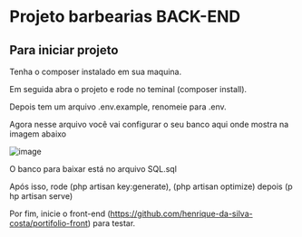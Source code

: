 # Projeto barbearias BACK-END

## Para iniciar projeto

Tenha o composer instalado em sua maquina.

Em seguida abra o projeto e rode no teminal (composer install).

Depois tem um arquivo .env.example, renomeie para .env.

Agora nesse arquivo você vai configurar o seu banco aqui onde mostra na imagem abaixo


![image](https://github.com/user-attachments/assets/c7df2030-0cdd-485e-9772-38a8220b21e8)

O banco para baixar está no arquivo SQL.sql

Após isso, rode (php artisan key:generate), (php artisan optimize) depois (php artisan serve)

Por fim, inicie o front-end (https://github.com/henrique-da-silva-costa/portifolio-front) para testar.
